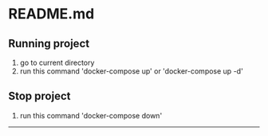 # README.md
## Running project
1. go to current directory
2. run this command 'docker-compose up' or 'docker-compose up -d'

## Stop project
1. run this command 'docker-compose down'
----
